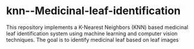 # knn--Medicinal-leaf-identification
This repository implements a K-Nearest Neighbors (KNN) based medicinal leaf identification system using machine learning and computer vision techniques. The goal is to identify medicinal leaf based on leaf images
